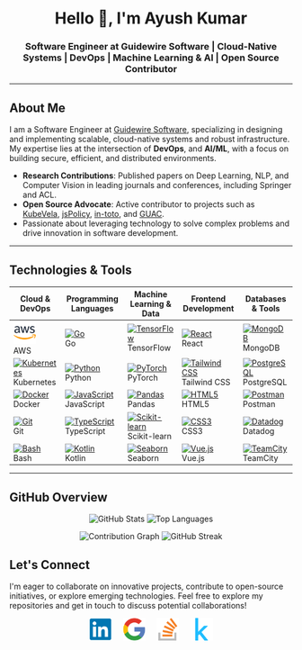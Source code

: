 <h1 align="center">Hello 👋, I'm Ayush Kumar</h1>
<h3 align="center">
Software Engineer at Guidewire Software | Cloud-Native Systems | DevOps | Machine Learning & AI | Open Source Contributor
</h3>

---

## About Me  
I am a Software Engineer at [Guidewire Software](https://www.guidewire.com/), specializing in designing and implementing scalable, cloud-native systems and robust infrastructure. My expertise lies at the intersection of **DevOps**, and **AI/ML**, with a focus on building secure, efficient, and distributed environments.  

- **Research Contributions**: Published papers on Deep Learning, NLP, and Computer Vision in leading journals and conferences, including Springer and ACL.  
- **Open Source Advocate**: Active contributor to projects such as [KubeVela](https://kubevela.io/), [jsPolicy](https://www.jspolicy.com/), [in-toto](https://in-toto.io/), and [GUAC](https://guac.sh/).  
- Passionate about leveraging technology to solve complex problems and drive innovation in software development.

---
## Technologies & Tools

| Cloud & DevOps | Programming Languages | Machine Learning & Data | Frontend Development | Databases & Tools |
|----------------|-----------------------|------------------------|----------------------|-------------------|
| <a href="https://aws.amazon.com" target="_blank"><img src="https://raw.githubusercontent.com/devicons/devicon/master/icons/amazonwebservices/amazonwebservices-original-wordmark.svg" alt="AWS" width="40" height="40"/></a><br>AWS | <a href="https://golang.org" target="_blank"><img src="https://cdn.jsdelivr.net/gh/devicons/devicon/icons/go/go-original.svg" alt="Go" width="40" height="40"/></a><br>Go | <a href="https://www.tensorflow.org/" target="_blank"><img src="https://cdn.jsdelivr.net/gh/devicons/devicon/icons/tensorflow/tensorflow-original.svg" alt="TensorFlow" width="40" height="40"/></a><br>TensorFlow | <a href="https://reactjs.org/" target="_blank"><img src="https://cdn.jsdelivr.net/gh/devicons/devicon/icons/react/react-original.svg" alt="React" width="40" height="40"/></a><br>React | <a href="https://www.mongodb.com/" target="_blank"><img src="https://cdn.jsdelivr.net/gh/devicons/devicon/icons/mongodb/mongodb-original.svg" alt="MongoDB" width="40" height="40"/></a><br>MongoDB |
| <a href="https://kubernetes.io/" target="_blank"><img src="https://cdn.jsdelivr.net/gh/devicons/devicon/icons/kubernetes/kubernetes-plain.svg" alt="Kubernetes" width="40" height="40"/></a><br>Kubernetes | <a href="https://www.python.org/" target="_blank"><img src="https://cdn.jsdelivr.net/gh/devicons/devicon/icons/python/python-original.svg" alt="Python" width="40" height="40"/></a><br>Python | <a href="https://pytorch.org/" target="_blank"><img src="https://cdn.jsdelivr.net/gh/devicons/devicon/icons/pytorch/pytorch-original.svg" alt="PyTorch" width="40" height="40"/></a><br>PyTorch | <a href="https://tailwindcss.com/" target="_blank"><img src="https://www.vectorlogo.zone/logos/tailwindcss/tailwindcss-icon.svg" alt="Tailwind CSS" width="40" height="40"/></a><br>Tailwind CSS | <a href="https://www.postgresql.org/" target="_blank"><img src="https://cdn.jsdelivr.net/gh/devicons/devicon/icons/postgresql/postgresql-original.svg" alt="PostgreSQL" width="40" height="40"/></a><br>PostgreSQL |
| <a href="https://www.docker.com/" target="_blank"><img src="https://cdn.jsdelivr.net/gh/devicons/devicon/icons/docker/docker-original.svg" alt="Docker" width="40" height="40"/></a><br>Docker | <a href="https://developer.mozilla.org/en-US/docs/Web/JavaScript" target="_blank"><img src="https://cdn.jsdelivr.net/gh/devicons/devicon/icons/javascript/javascript-original.svg" alt="JavaScript" width="40" height="40"/></a><br>JavaScript | <a href="https://pandas.pydata.org/" target="_blank"><img src="https://cdn.jsdelivr.net/gh/devicons/devicon/icons/pandas/pandas-original.svg" alt="Pandas" width="40" height="40"/></a><br>Pandas | <a href="https://developer.mozilla.org/en-US/docs/Web/HTML" target="_blank"><img src="https://cdn.jsdelivr.net/gh/devicons/devicon/icons/html5/html5-original.svg" alt="HTML5" width="40" height="40"/></a><br>HTML5 | <a href="https://postman.com" target="_blank"><img src="https://www.vectorlogo.zone/logos/getpostman/getpostman-icon.svg" alt="Postman" width="40" height="40"/></a><br>Postman |
| <a href="https://git-scm.com/" target="_blank"><img src="https://cdn.jsdelivr.net/gh/devicons/devicon/icons/git/git-original.svg" alt="Git" width="40" height="40"/></a><br>Git | <a href="https://www.typescriptlang.org/" target="_blank"><img src="https://cdn.jsdelivr.net/gh/devicons/devicon/icons/typescript/typescript-original.svg" alt="TypeScript" width="40" height="40"/></a><br>TypeScript | <a href="https://scikit-learn.org/" target="_blank"><img src="https://upload.wikimedia.org/wikipedia/commons/0/05/Scikit_learn_logo_small.svg" alt="Scikit-learn" width="40" height="40"/></a><br>Scikit-learn | <a href="https://www.w3schools.com/css/" target="_blank"><img src="https://cdn.jsdelivr.net/gh/devicons/devicon/icons/css3/css3-original.svg" alt="CSS3" width="40" height="40"/></a><br>CSS3 | <a href="https://www.datadoghq.com/" target="_blank"><img src="https://www.vectorlogo.zone/logos/datadoghq/datadoghq-icon.svg" alt="Datadog" width="40" height="40"/></a><br>Datadog |
| <a href="https://www.gnu.org/software/bash/" target="_blank"><img src="https://cdn.jsdelivr.net/gh/devicons/devicon/icons/bash/bash-original.svg" alt="Bash" width="40" height="40"/></a><br>Bash | <a href="https://kotlinlang.org/" target="_blank"><img src="https://cdn.jsdelivr.net/gh/devicons/devicon/icons/kotlin/kotlin-original.svg" alt="Kotlin" width="40" height="40"/></a><br>Kotlin | <a href="https://seaborn.pydata.org/" target="_blank"><img src="https://seaborn.pydata.org/_images/logo-mark-lightbg.svg" alt="Seaborn" width="40" height="40"/></a><br>Seaborn | <a href="https://vuejs.org/" target="_blank"><img src="https://cdn.jsdelivr.net/gh/devicons/devicon/icons/vuejs/vuejs-original.svg" alt="Vue.js" width="40" height="40"/></a><br>Vue.js | <a href="https://www.jetbrains.com/teamcity/" target="_blank"><img src="https://www.vectorlogo.zone/logos/jetbrains/jetbrains-icon.svg" alt="TeamCity" width="40" height="40"/></a><br>TeamCity |
---
## GitHub Overview

<p align="center">
  <img src="https://github-readme-stats.vercel.app/api?username=roguepikachu&show_icons=true&theme=dracula&hide_border=true&locale=en" alt="GitHub Stats" height="180"/>
  <img src="https://github-readme-stats.vercel.app/api/top-langs?username=roguepikachu&show_icons=true&locale=en&layout=compact&theme=dracula&hide_border=true" alt="Top Languages" height="180"/>
</p>

<p align="center">
  <img src="https://github-readme-activity-graph.vercel.app/graph?username=roguepikachu&theme=dracula&hide_border=true&area=true" alt="Contribution Graph" height="200"/>
  <img src="https://github-readme-streak-stats.herokuapp.com/?user=roguepikachu&theme=dracula&hide_border=true" alt="GitHub Streak" height="200"/>
</p>

## Let's Connect

I'm eager to collaborate on innovative projects, contribute to open-source initiatives, or explore emerging technologies. Feel free to explore my repositories and get in touch to discuss potential collaborations!

<p align="center" style="display: flex; justify-content: center; gap: 20px;">
  <a href="https://linkedin.com/in/ayush-shyam-kumar" target="_blank">
    <img align="center" src="https://raw.githubusercontent.com/devicons/devicon/master/icons/linkedin/linkedin-original.svg" alt="LinkedIn" height="40" width="40" style="transition: transform 0.3s;"/>
  </a>
  <a href="mailto:ayushshyamkumar888@gmail.com" target="_blank">
    <img align="center" src="https://raw.githubusercontent.com/devicons/devicon/master/icons/google/google-original.svg" alt="Email" height="40" width="40" style="transition: transform 0.3s;"/>
  </a>
  <a href="https://stackoverflow.com/users/ayush-kumar" target="_blank">
    <img align="center" src="https://raw.githubusercontent.com/devicons/devicon/master/icons/stackoverflow/stackoverflow-original.svg" alt="Stack Overflow" height="40" width="40" style="transition: transform 0.3s;"/>
  </a>
  <a href="https://kaggle.com/ayushshyam" target="_blank">
    <img align="center" src="https://raw.githubusercontent.com/devicons/devicon/master/icons/kaggle/kaggle-original.svg" alt="Kaggle" height="40" width="40" style="transition: transform 0.3s;"/>
  </a>
</p>

